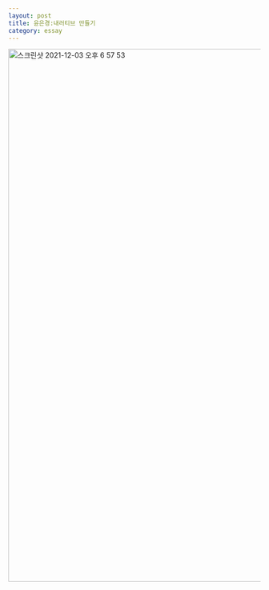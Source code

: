 ```yaml
---
layout: post
title: 윤은경:내러티브 만들기
category: essay
---
```


<img width="1065" alt="스크린샷 2021-12-03 오후 6 57 53" src="https://user-images.githubusercontent.com/95357441/144583336-37dbee12-7292-487c-8307-702e80993588.png">
